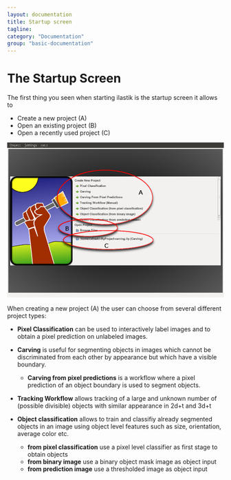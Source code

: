```yaml
---
layout: documentation
title: Startup screen
tagline: 
category: "Documentation"
group: "basic-documentation"
---
```

# The Startup Screen
The first thing you seen when starting ilastik is the startup screen it allows to
* Create a new project (A)
* Open an existing project (B)
* Open a recently used project (C)
      
![](screenshots/startup-overview.png)

When creating a new project (A) the user can choose from several different
project types:

- **Pixel Classification** can be used to interactively label images and to obtain a pixel prediction on unlabeled images. 

- **Carving** is useful for segmenting objects in images which cannot be discriminated from each other by appearance but which have a visible boundary.

  - **Carving from pixel predictions** is a workflow where a pixel prediction of an object boundary is used to segment objects.


- **Tracking Workflow** allows tracking of a large and unknown number of (possible divisible) objects with similar appearance in 2d+t and 3d+t 

- **Object classification** allows to train and classifiy already segmented objects in an image using object level features such as size, orientation, average color etc.
  - **from pixel classification** use a pixel level classifier as first stage to obtain objects
  - **from binary image** use a binary object mask image as object input
  - **from prediction image** use a thresholded image as object input

